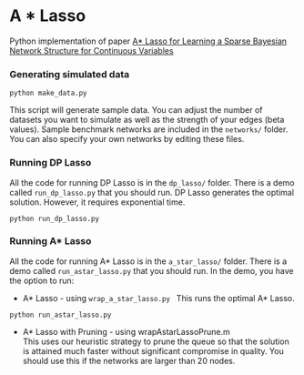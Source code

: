 # A * Lasso

Python implementation of paper [A* Lasso for Learning a Sparse 
Bayesian Network Structure for Continuous Variables](https://papers.nips.cc/paper/5174-a-lasso-for-learning-a-sparse-bayesian-network-structure-for-continuous-variables)

### Generating simulated data 

```
python make_data.py
```
This script will generate sample data.  You can adjust the number of datasets 
you want to simulate as well as the strength of your edges (beta values). 
Sample benchmark networks are included in the `networks/` folder.  You can also specify 
your own networks by editing these files. 

### Running DP Lasso 

All the code for running DP Lasso is in the `dp_lasso/` folder. There is a demo 
called `run_dp_lasso.py` that you should run. DP Lasso generates the optimal 
solution.  However, it requires exponential time.  

```
python run_dp_lasso.py
```

### Running A* Lasso 

All the code for running A* Lasso is in the `a_star_lasso/` folder. There is a demo 
called `run_astar_lasso.py` that you should run.  In the demo, you have the option to run: 

-  A* Lasso - using `wrap_a_star_lasso.py `
This runs the optimal A* Lasso.  
``` 
python run_astar_lasso.py
```

-  A* Lasso with Pruning - using wrapAstarLassoPrune.m  
This uses our heuristic strategy to prune the queue so that the solution 
is attained much faster without significant compromise in quality. You 
should use this if the networks are larger than 20 nodes. 